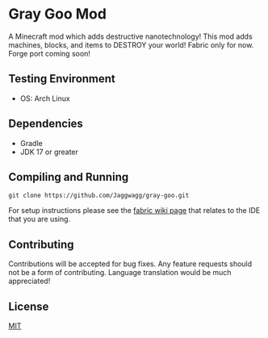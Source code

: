 # Gray Goo Mod

A Minecraft mod which adds destructive nanotechnology! This mod adds machines, blocks, and items to DESTROY your world!
Fabric only for now. Forge port coming soon!

## Testing Environment
* OS: Arch Linux

## Dependencies
* Gradle
* JDK 17 or greater

## Compiling and Running

```shell
git clone https://github.com/Jaggwagg/gray-goo.git
```

For setup instructions please see the [fabric wiki page](https://fabricmc.net/wiki/tutorial:setup) that relates to the IDE that you are using.

## Contributing
Contributions will be accepted for bug fixes. Any feature requests should not be a form of contributing.
Language translation would be much appreciated!

## License
[MIT](https://choosealicense.com/licenses/mit/)
